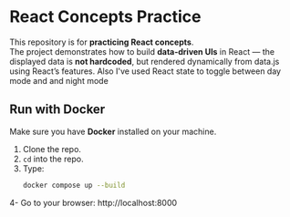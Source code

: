 # React Concepts Practice

This repository is for **practicing React concepts**.  
The project demonstrates how to build **data-driven UIs** in React — the displayed data is **not hardcoded**, but rendered dynamically from data.js using React’s features. Also I've used React state to toggle between day mode and and night mode

## Run with Docker

Make sure you have **Docker** installed on your machine.

1. Clone the repo.
2. `cd` into the repo.
3. Type:
   ```bash
   docker compose up --build

4- Go to your browser: http://localhost:8000   

